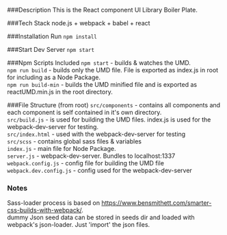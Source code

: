 ###Description
This is the React component UI Library Boiler Plate.

###Tech Stack
node.js + webpack + babel + react

###Installation
Run `npm install`

###Start Dev Server
`npm start`

###Npm Scripts Included
`npm start` - builds & watches the UMD. <br/>
`npm run build` - builds only the UMD file. File is exported as index.js in root for including as a Node Package. <br/>
`npm run build-min` - builds the UMD minified file and is exported as reactUMD.min.js in the root directory.

###File Structure (from root)
`src/components` - contains all components and each component is self contained in it's own directory. <br/>
`src/build.js` - is used for building the UMD files. index.js is used for the webpack-dev-server for testing. <br/>
`src/index.html` - used with the webpack-dev-server for testing <br/>
`src/scss` - contains global sass files & variables <br/>
`index.js` - main file for Node Package. <br/>
`server.js` - webpack-dev-server. Bundles to localhost:1337 <br/>
`webpack.config.js` - config file for building the UMD file <br/>
`webpack.dev.config.js` - config used for the webpack-dev-server <br/>

### Notes
Sass-loader process is based on https://www.bensmithett.com/smarter-css-builds-with-webpack/. <br/>
dummy Json seed data can be stored in seeds dir and loaded with webpack's json-loader. Just 'import' the json files.
